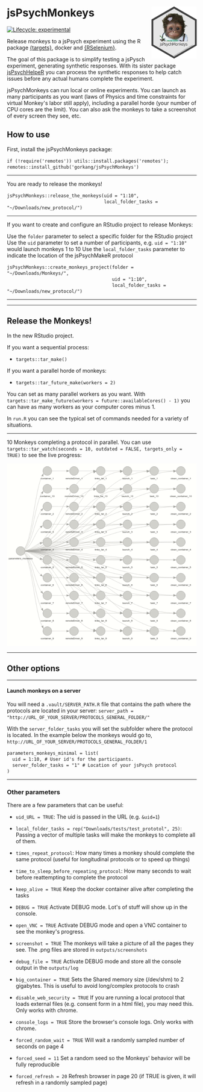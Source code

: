 # jsPsychMonkeys <img src='man/figures/logo.png' align="right" height="139" />

<!-- badges: start -->
[![Lifecycle: experimental](https://img.shields.io/badge/lifecycle-experimental-orange.svg)](https://www.tidyverse.org/lifecycle/#experimental)
<!-- badges: end -->


Release monkeys to a jsPsych experiment using the R package [{targets}](https://github.com/wlandau/targets), docker and [{RSelenium}](https://github.com/ropensci/RSelenium).  

The goal of this package is to simplify testing a jsPysch experiment, generating synthetic responses. With its sister package [jsPsychHelpeR](https://github.com/gorkang/jsPsychHelpeR) you can process the synthetic responses to help catch issues before any actual humans complete the experiment.  

jsPsychMonkeys can run local or online experiments. You can launch as many participants as you want (laws of Physics and time constraints for virtual Monkey's labor still apply), including a parallel horde (your number of CPU cores are the limit). You can also ask the monkeys to take a screenshot of every screen they see, etc.


## How to use

First, install the jsPsychMonkeys package:

```
if (!require('remotes')) utils::install.packages('remotes'); remotes::install_github('gorkang/jsPsychMonkeys')
```

---

You are ready to release the monkeys! 

```
jsPsychMonkeys::release_the_monkeys(uid = "1:10", 
                                    local_folder_tasks = "~/Downloads/new_protocol/")

```

---  

If you want to create and configure an RStudio project to release Monkeys:

Use the `folder` parameter to select a specific folder for the RStudio project  
Use the `uid` parameter to set a number of participants, e.g. `uid = "1:10"` would launch monkeys 1 to 10
Use the `local_folder_tasks` parameter to indicate the location of the jsPsychMakeR protocol

```
jsPsychMonkeys::create_monkeys_project(folder = "~/Downloads/Monkeys/", 
                                       uid = "1:10", 
                                       local_folder_tasks = "~/Downloads/new_protocol/")

```
  
---  



---  

## Release the Monkeys! 

In the new RStudio project.

If you want a sequential process: 

- `targets::tar_make()`  

If you want a parallel horde of monkeys: 

- `targets::tar_future_make(workers = 2)`

You can set as many parallel workers as you want. With `targets::tar_make_future(workers = future::availableCores() - 1)` you can have as many workers as your computer cores minus 1.

In `run.R` you can see the typical set of commands needed for a variety of situations.  

---  

10 Monkeys completing a protocol in parallel. You can use `targets::tar_watch(seconds = 10, outdated = FALSE, targets_only = TRUE)` to see the live progress:  


![](man/figures/jsMonkeys_parallel.gif)


---  

## Other options

---  

#### Launch monkeys on a server

You will need a `.vault/SERVER_PATH.R` file that contains the path where the protocols are located in your server: `server_path = "http://URL_OF_YOUR_SERVER/PROTOCOLS_GENERAL_FOLDER/"`  

With the `server_folder_tasks` you will set the subfolder where the protocol is located. In the example below the monkeys would go to, `http://URL_OF_YOUR_SERVER/PROTOCOLS_GENERAL_FOLDER/1`  

```
parameters_monkeys_minimal = list(
  uid = 1:10, # User id's for the participants. 
  server_folder_tasks = "1" # Location of your jsPsych protocol
)
```

---  

### Other parameters

There are a few parameters that can be useful:  

- `uid_URL = TRUE`: The uid is passed in the URL (e.g. `&uid=1`)  

- `local_folder_tasks = rep("Downloads/tests/test_prototol", 25)`: Passing a vector of multiple tasks will make the monkeys to complete all of them.

- `times_repeat_protocol`: How many times a monkey should complete the same protocol (useful for longitudinal protocols or to speed up things)  

- `time_to_sleep_before_repeating_protocol`: How many seconds to wait before reattempting to complete the protocol  

- `keep_alive = TRUE` Keep the docker container alive after completing the tasks  

- `DEBUG = TRUE` Activate DEBUG mode. Lot's of stuff will show up in the console.  

- `open_VNC = TRUE` Activate DEBUG mode and open a VNC container to see the monkey's progress.  

- `screenshot = TRUE` The monkeys will take a picture of all the pages they see. The .png files are stored in `outputs/screenshots`  

- `debug_file = TRUE` Activate DEBUG mode and store all the console output in the `outputs/log`  

- `big_container = TRUE` Sets the Shared memory size (/dev/shm) to 2 gigabytes. This is useful to avoid long/complex protocols to crash

- `disable_web_security = TRUE` If you are running a local protocol that loads external files (e.g. consent form in a html file), you may need this. Only works with chrome.

- `console_logs = TRUE` Store the browser's console logs. Only works with chrome.

- `forced_random_wait = TRUE` Will wait a randomly sampled number of seconds on page 4

- `forced_seed = 11` Set a random seed so the Monkeys' behavior will be fully reproducible

- `forced_refresh = 20` Refresh browser in page 20 (if TRUE is given, it will refresh in a randomly sampled page)

